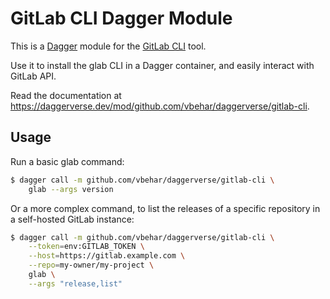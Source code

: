 # GitLab CLI Dagger Module

This is a [Dagger](https://dagger.io/) module for the [GitLab CLI](https://gitlab.com/gitlab-org/cli) tool.

Use it to install the glab CLI in a Dagger container, and easily interact with GitLab API.

Read the documentation at <https://daggerverse.dev/mod/github.com/vbehar/daggerverse/gitlab-cli>.

## Usage

Run a basic glab command:

```bash
$ dagger call -m github.com/vbehar/daggerverse/gitlab-cli \
	glab --args version
```

Or a more complex command, to list the releases of a specific repository in a self-hosted GitLab instance:

```bash
$ dagger call -m github.com/vbehar/daggerverse/gitlab-cli \
	--token=env:GITLAB_TOKEN \
	--host=https://gitlab.example.com \
	--repo=my-owner/my-project \
	glab \
	--args "release,list"
```
